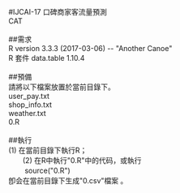 #IJCAI-17 口碑商家客流量預測<br />
CAT<br />
<br />
##需求<br />
R version 3.3.3 (2017-03-06) -- "Another Canoe"<br />
R 套件 data.table 1.10.4<br />
<br />
##預備<br />
請將以下檔案放置於當前目錄下。<br />
    user_pay.txt<br />
    shop_info.txt<br />
    weather.txt<br />
    0.R<br />
<br />
##執行<br />
    (1) 在當前目錄下執行R；<br />
　　(2) 在R中執行"0.R"中的代码，或執行<br />
　　    source("0.R")<br />
卽会在當前目錄下生成"0.csv"檔案 。<br />
